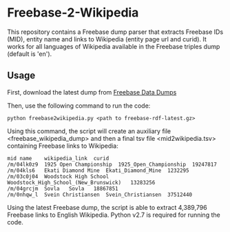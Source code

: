 # Freebase-2-Wikipedia

This repository contains a Freebase dump parser that extracts Freebase IDs (MID), entity name and links to Wikipedia (entity page url and curid). 
It works for all languages of Wikipedia available in the Freebase triples dump (default is 'en'). 

## Usage


First, download the latest dump from [Freebase Data Dumps](https://developers.google.com/freebase/)

Then, use the following command to run the code:

```
python freebase2wikipedia.py <path to freebase-rdf-latest.gz>
```

Using this command, the script will create an auxiliary file <freebase_wikipedia_dump> and then a final tsv file <mid2wikipedia.tsv> containing Freebase links to Wikipedia:

```
mid	name	wikipedia_link	curid
/m/04lk0z9	1925 Open Championship	1925_Open_Championship	19247817
/m/04kls6	Ekati Diamond Mine	Ekati_Diamond_Mine	1232295
/m/03c0j04	Woodstock High School	Woodstock_High_School_(New_Brunswick)	13283256
/m/04grcjm	Sovla	Sovla	18867851
/m/0nhqw_l	Svein Christiansen	Svein_Christiansen	37512440
```


Using the latest Freebase dump, the script is able to extract 4,389,796 Freebase links to English Wikipedia.
Python v2.7 is required for running the code.
